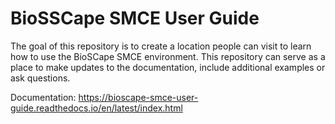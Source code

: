# BioSSCape SMCE User Guide

The goal of this repository is to create a location people can visit to learn how to use the BioSCape SMCE environment.
This repository can serve as a place to make updates to the documentation, include additional examples or ask questions.

Documentation: https://bioscape-smce-user-guide.readthedocs.io/en/latest/index.html

